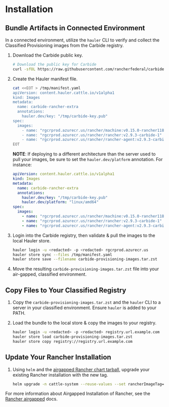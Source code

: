 # Installation

## Bundle Artifacts in Connected Environment

In a connected environment, utilize the `hauler` CLI to verify and collect the Classified Provisioning images from the Carbide registry.

1. Download the Carbide public key.

    ```bash
    # Download the public key for Carbide
    curl -sfOL https://raw.githubusercontent.com/rancherfederal/carbide-releases/main/carbide-key.pub
    ```

1. Create the Hauler manifest file.

    ```bash
    cat <<EOT > /tmp/manifest.yaml
    apiVersion: content.hauler.cattle.io/v1alpha1
    kind: Images
    metadata:
      name: carbide-rancher-extra
      annotations:
        hauler.dev/key: "/tmp/carbide-key.pub"
    spec:
      images:
        - name: "rgcrprod.azurecr.us/rancher/machine:v0.15.0-rancher118-carbide-1"
        - name: "rgcrprod.azurecr.us/rancher/rancher:v2.9.3-carbide-1"
        - name: "rgcrprod.azurecr.us/rancher/rancher-agent:v2.9.3-carbide-1"
    EOT
    ```

    **NOTE**: If deploying to a different architecture than the server used to pull your images, be sure to set the `hauler.dev/platform` annotation. For instance:

    ```yaml
    apiVersion: content.hauler.cattle.io/v1alpha1
    kind: Images
    metadata:
      name: carbide-rancher-extra
      annotations:
        hauler.dev/key: "/tmp/carbide-key.pub"
        hauler.dev/platform: "linux/amd64"
    spec:
      images:
        - name: "rgcrprod.azurecr.us/rancher/machine:v0.15.0-rancher118-carbide-1"
        - name: "rgcrprod.azurecr.us/rancher/rancher:v2.9.3-carbide-1"
        - name: "rgcrprod.azurecr.us/rancher/rancher-agent:v2.9.3-carbide-1"
    ```

2. Login into the Carbide registry, then validate & pull the images to the local Hauler store.

    ```bash
    hauler login -u <redacted> -p <redacted> rgcrprod.azurecr.us
    hauler store sync --files /tmp/manifest.yaml
    hauler store save --filename carbide-provisioning-images.tar.zst
    ```

3. Move the resulting `carbide-provisioning-images.tar.zst` file into your air-gapped, classified environment. 

## Copy Files to Your Classified Registry

1. Copy the `carbide-provisioning-images.tar.zst` and the `hauler` CLI to a server in your classified environment. Ensure `hauler` is added to your PATH.

2. Load the bundle to the local store & copy the images to your registry.

    ```bash
    hauler login -u <redacted> -p <redacted> registry.url.example.com
    hauler store load carbide-provisioning-images.tar.zst
    hauler store copy registry://registry.url.example.com
    ```

## Update Your Rancher Installation

1. Using `helm` and the [airgapped Rancher chart tarball](https://ranchermanager.docs.rancher.com/getting-started/installation-and-upgrade/other-installation-methods/air-gapped-helm-cli-install/install-rancher-ha), upgrade your existing Rancher installation with the new tag.

    ```bash
    helm upgrade -n cattle-system --reuse-values --set rancherImageTag=v2.9.3-carbide-1 rancher rancher-2.9.3.tgz
    ```

For more information about Airgapped Installation of Rancher, see the [Rancher airgapped](https://ranchermanager.docs.rancher.com/getting-started/installation-and-upgrade/other-installation-methods/air-gapped-helm-cli-install) docs.


